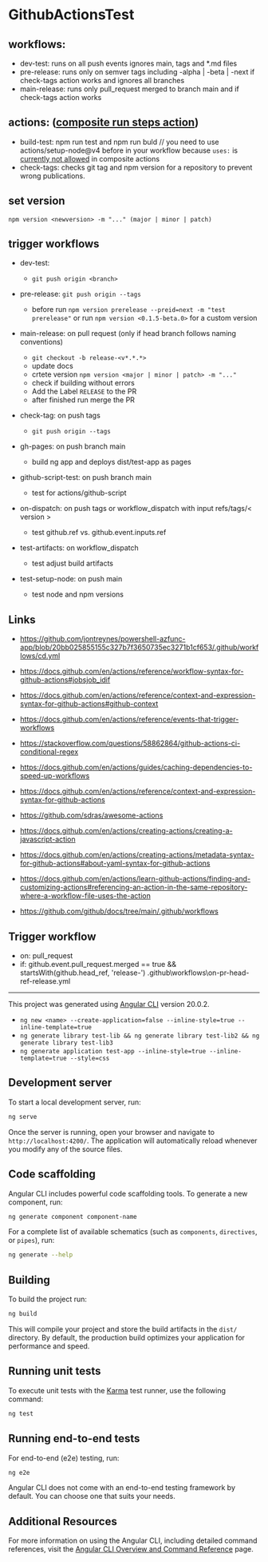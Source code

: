 # GithubActionsTest

## workflows:
  - dev-test: runs on all push events ignores main, tags and *.md files
  - pre-release: runs only on semver tags including -alpha | -beta | -next if check-tags action works and ignores all branches
  - main-release: runs only pull_request merged to branch main and if check-tags action works

## actions: ([composite run steps action](https://docs.github.com/en/actions/creating-actions/creating-a-composite-run-steps-action))
  - build-test: npm run test and npm run buld // you need to use actions/setup-node@v4 before in your workflow because `uses:` is [currently not allowed](https://github.com/actions/runner/issues/646#issuecomment-777325191) in composite actions
  - check-tags: checks git tag and npm version for a repository to prevent wrong publications.


## set version
`npm version <newversion> -m "..." (major | minor | patch)`

## trigger workflows
- dev-test: 
  - `git push origin <branch>`

- pre-release: `git push origin --tags`
  - before run `npm version prerelease --preid=next -m "test prerelease"` or run `npm version <0.1.5-beta.0>` for a custom version

- main-release: on pull request (only if head branch follows naming conventions)
  - `git checkout -b release-<v*.*.*>`
  - update docs
  - crtete version `npm version <major | minor | patch> -m "..."`
  - check if building without errors
  - Add the Label `RELEASE` to the PR
  - after finished run merge the PR

- check-tag: on push tags
  - `git push origin --tags`

- gh-pages: on push branch main
  - build ng app and deploys dist/test-app as pages

- github-script-test: on push branch main
  - test for actions/github-script

- on-dispatch: on push tags or workflow_dispatch with input refs/tags/< version >
  - test github.ref vs. github.event.inputs.ref

- test-artifacts: on workflow_dispatch 
  - test adjust build artifacts

- test-setup-node: on push main
  - test node and npm versions 
## Links
- https://github.com/jontreynes/powershell-azfunc-app/blob/20bb025855155c327b7f3650735ec3271b1cf653/.github/workflows/cd.yml
- https://docs.github.com/en/actions/reference/workflow-syntax-for-github-actions#jobsjob_idif
- https://docs.github.com/en/actions/reference/context-and-expression-syntax-for-github-actions#github-context
- https://docs.github.com/en/actions/reference/events-that-trigger-workflows
- https://stackoverflow.com/questions/58862864/github-actions-ci-conditional-regex
- https://docs.github.com/en/actions/guides/caching-dependencies-to-speed-up-workflows
- https://docs.github.com/en/actions/reference/context-and-expression-syntax-for-github-actions
- https://github.com/sdras/awesome-actions
- https://docs.github.com/en/actions/creating-actions/creating-a-javascript-action
- https://docs.github.com/en/actions/creating-actions/metadata-syntax-for-github-actions#about-yaml-syntax-for-github-actions
- https://docs.github.com/en/actions/learn-github-actions/finding-and-customizing-actions#referencing-an-action-in-the-same-repository-where-a-workflow-file-uses-the-action

- https://github.com/github/docs/tree/main/.github/workflows



## Trigger workflow 
- on: pull_request
- if: github.event.pull_request.merged == true && startsWith(github.head_ref, 'release-')
.github\workflows\on-pr-head-ref-release.yml

---

This project was generated using [Angular CLI](https://github.com/angular/angular-cli) version 20.0.2.
- `ng new <name> --create-application=false --inline-style=true --inline-template=true`
- `ng generate library test-lib && ng generate library test-lib2 && ng generate library test-lib3`
- `ng generate application test-app --inline-style=true --inline-template=true --style=css`

## Development server

To start a local development server, run:

```bash
ng serve
```

Once the server is running, open your browser and navigate to `http://localhost:4200/`. The application will automatically reload whenever you modify any of the source files.

## Code scaffolding

Angular CLI includes powerful code scaffolding tools. To generate a new component, run:

```bash
ng generate component component-name
```

For a complete list of available schematics (such as `components`, `directives`, or `pipes`), run:

```bash
ng generate --help
```

## Building

To build the project run:

```bash
ng build
```

This will compile your project and store the build artifacts in the `dist/` directory. By default, the production build optimizes your application for performance and speed.

## Running unit tests

To execute unit tests with the [Karma](https://karma-runner.github.io) test runner, use the following command:

```bash
ng test
```

## Running end-to-end tests

For end-to-end (e2e) testing, run:

```bash
ng e2e
```

Angular CLI does not come with an end-to-end testing framework by default. You can choose one that suits your needs.

## Additional Resources

For more information on using the Angular CLI, including detailed command references, visit the [Angular CLI Overview and Command Reference](https://angular.dev/tools/cli) page.
